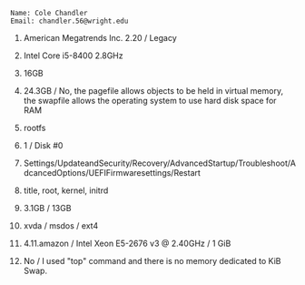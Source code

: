 ```
Name: Cole Chandler
Email: chandler.56@wright.edu

```
1. American Megatrends Inc. 2.20 / Legacy
2. Intel Core i5-8400 2.8GHz
3. 16GB
4. 24.3GB / No, the pagefile allows objects to be held in virtual memory, the swapfile allows the operating system to use hard disk space for RAM 
5. rootfs
6. 1 / Disk #0 
7. Settings/UpdateandSecurity/Recovery/AdvancedStartup/Troubleshoot/AdcancedOptions/UEFIFirmwaresettings/Restart

1. title, root, kernel, initrd
2. 3.1GB / 13GB
3. xvda / msdos / ext4
4. 4.11.amazon / Intel Xeon E5-2676 v3 @ 2.40GHz / 1 GiB
5. No / I used "top" command and there is no memory dedicated to KiB Swap.

